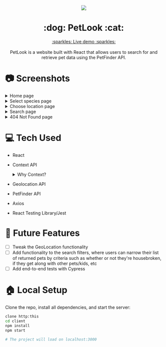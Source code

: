 <h1 align="center"><img src="https://user-images.githubusercontent.com/74229895/125763642-7cf0199b-cbe9-44df-b61f-81da229ce299.png" />
</h1>


<h1 align="center">:dog: PetLook :cat:</h1>

<!-- [:sparkles: Live demo :sparkles:](https://petlook.monae.me) -->
<div align="center"><a href="https://petlook.monae.me">:sparkles: Live demo :sparkles:</a></div>
<br />

<div align="center">PetLook is a website built with React that allows users to search for and retrieve pet data using the PetFinder API.</div>

# :camera: Screenshots

<details>
  <summary>Home page</summary>
  <img src="https://user-images.githubusercontent.com/74229895/127043746-30910aaf-9390-4f40-a49c-9b5dcd3aef87.png" />
</details>

<details>
  <summary>Select species page</summary>
  <img src="https://user-images.githubusercontent.com/74229895/127043830-957c749c-b847-48da-a32f-59f84352b7b6.png" />
  <img src="https://user-images.githubusercontent.com/74229895/127043875-d6e0789d-c4aa-4d5f-b15c-bae4e1b69933.png" />
</details>

<details>
  <summary>Choose location page</summary>
  <img src="https://user-images.githubusercontent.com/74229895/127043909-f7bc039d-110d-4f80-bd55-2af461c8562e.png" />
  <img src="https://user-images.githubusercontent.com/74229895/127043935-d3a6bfb0-7d4e-48ad-8adf-f4495bc098c3.png" />
</details>

<details>
  <summary>Search page</summary>
  <img src="https://user-images.githubusercontent.com/74229895/127043968-0882da7f-84fd-4b7d-a211-89bbc3980a6c.png" />
  <img src="https://user-images.githubusercontent.com/74229895/127044036-83e3b7fa-bbca-4be2-9667-26fe679037b1.png" />
  <img src="https://user-images.githubusercontent.com/74229895/127044070-bf415be6-0d3a-4eee-9cfa-9639fbd9d026.png" />
</details>

<details>
  <summary>404 Not Found page</summary>
  <img src="https://user-images.githubusercontent.com/74229895/127044258-ffc3381b-b3c5-4de8-9325-6971bb2fc55a.png" />
</details>

# :computer: Tech Used
* React
* Context API
    <details><summary>Why Context?</summary>The Context API seemed very fitting. This project isn't complex enough, in my opinion, to need *global* state management.

    Since searching makes up a solid 90% of the entire functionality of the website, I took the states having to do with the search functionality and threw it into a Context.

    Also, because I have quite a few pieces of state relating to searching, I decided to use the `useReducer` hook instead of multiple `useState` hooks. At first <i>I did</i> use multiple `useState`s, but things quickly got messy as the app grew. 
  </details>
* Geolocation API
* PetFinder API
* Axios
* React Testing Library/Jest



# :brain: Future Features
- [ ] Tweak the GeoLocation functionality
- [ ] Add functionality to the search filters, where users can narrow their list of returned pets by criteria such as whether or not they're housebroken, if they get along with other pets/kids, etc
- [ ] Add end-to-end tests with Cypress

# :house: Local Setup
Clone the repo, install all dependencies, and start the server:
```bash
clone http:this
cd client
npm install
npm start

# The project will load on localhost:3000
```
